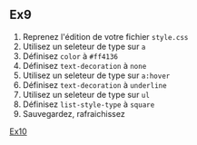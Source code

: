 Ex9
---

1. Reprenez l'édition de votre fichier `style.css`
2. Utilisez un seleteur de type sur `a`
3. Définisez `color` à `#ff4136`
4. Définisez `text-decoration` à `none`
5. Utilisez un seleteur de type sur `a:hover`
6. Définisez `text-decoration` à `underline`
2. Utilisez un seleteur de type sur `ul`
6. Définisez `list-style-type` à `square`
7. Sauvegardez, rafraichissez

[Ex10](0010-exercice.md)
